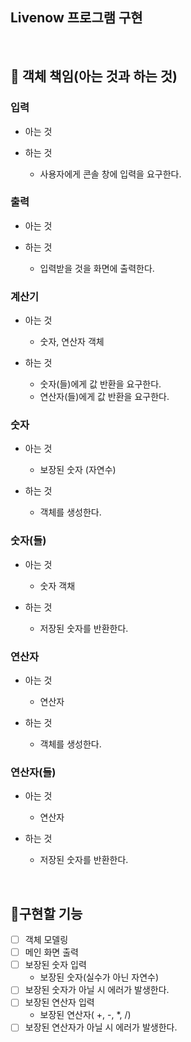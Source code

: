 ## Livenow 프로그램 구현
<br>

## 🚩 객체 책임(아는 것과 하는 것)
### 입력 
- 아는 것 

- 하는 것
    - 사용자에게 콘솔 창에 입력을 요구한다.
### 출력
- 아는 것

- 하는 것
    - 입력받을 것을 화면에 출력한다. 
### 계산기
- 아는 것
    - 숫자, 연산자 객체


- 하는 것
    - 숫자(들)에게 값 반환을 요구한다.
    - 연산자(들)에게 값 반환을 요구한다. 
### 숫자 
- 아는 것
  - 보장된 숫자 (자연수)


- 하는 것
  - 객체를 생성한다.
### 숫자(들)
- 아는 것
  - 숫자 객채
    
- 하는 것
  - 저장된 숫자를 반환한다. 
### 연산자
- 아는 것
   - 연산자


- 하는 것
  - 객체를 생성한다.
### 연산자(들)
- 아는 것 
  - 연산자


- 하는 것 
  - 저장된 숫자를 반환한다.

<br>

## 🚩구현할 기능
- [ ] 객체 모델링
- [ ] 메인 화면 출력
- [ ] 보장된 숫자 입력
  - 보장된 숫자(실수가 아닌 자연수)
- [ ] 보장된 숫자가 아닐 시 에러가 발생한다. 
- [ ] 보장된 연산자 입력
  - 보장된 연산자( +, -, *, /)
- [ ] 보장된 연산자가 아닐 시 에러가 발생한다. 